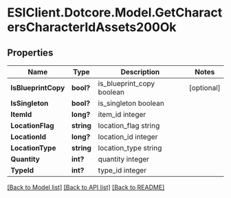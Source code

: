 # ESIClient.Dotcore.Model.GetCharactersCharacterIdAssets200Ok
## Properties

Name | Type | Description | Notes
------------ | ------------- | ------------- | -------------
**IsBlueprintCopy** | **bool?** | is_blueprint_copy boolean | [optional] 
**IsSingleton** | **bool?** | is_singleton boolean | 
**ItemId** | **long?** | item_id integer | 
**LocationFlag** | **string** | location_flag string | 
**LocationId** | **long?** | location_id integer | 
**LocationType** | **string** | location_type string | 
**Quantity** | **int?** | quantity integer | 
**TypeId** | **int?** | type_id integer | 

[[Back to Model list]](../README.md#documentation-for-models) [[Back to API list]](../README.md#documentation-for-api-endpoints) [[Back to README]](../README.md)


